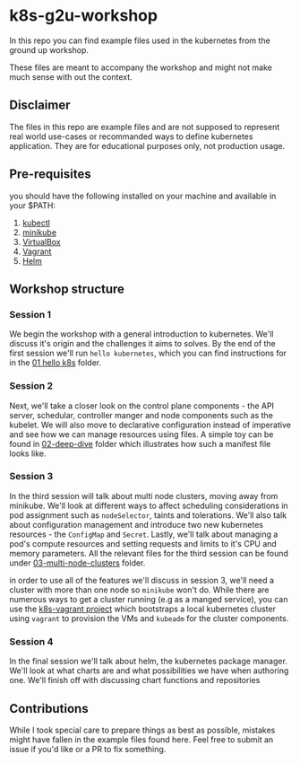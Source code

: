 # k8s-g2u-workshop

In this repo you can find example files used in the kubernetes from the ground up workshop.

These files are meant to accompany the workshop and might not make much sense with out the context.

## Disclaimer

The files in this repo are example files and are not supposed to represent real world use-cases or recommanded ways to define kubernetes application. They are for educational purposes only, not production usage.

## Pre-requisites

you should have the following installed on your machine and available in your $PATH:
1. [kubectl](https://kubernetes.io/docs/tasks/tools/install-kubectl/)
2. [minikube](https://kubernetes.io/docs/tasks/tools/install-minikube/)
3. [VirtualBox](https://www.virtualbox.org/wiki/Downloads)
4. [Vagrant](https://www.vagrantup.com/downloads.html)
5. [Helm](https://github.com/kubernetes/helm/blob/master/docs/install.md)

## Workshop structure

### Session 1
We begin the workshop with a general introduction to kubernetes. We'll discuss it's origin and the challenges it aims to solves. By the end of the first session we'll run `hello kubernetes`, which you can find instructions for in the [01 hello k8s](./01-hello-k8s) folder.

### Session 2
Next, we'll take a closer look on the control plane components - the API server, schedular, controller manger and node components such as the kubelet. We will also move to declarative configuration instead of imperative and see how we can manage resources using files. A simple toy can be found in [02-deep-dive](./02-deep-dive) folder which illustrates how such a manifest file looks like.

### Session 3
In the third session will talk about multi node clusters, moving away from minikube. We'll look at different ways to affect scheduling considerations in pod assignment such as `nodeSelector`, taints and tolerations. We'll also talk about configuration management and introduce two new kubernetes resources - the `ConfigMap` and `Secret`. Lastly, we'll talk about managing a pod's compute resources and setting requests and limits to it's CPU and memory parameters. All the relevant files for the third session can be found under [03-multi-node-clusters](./03-multi-node-clusters) folder.

in order to use all of the features we'll discuss in session 3, we'll need a cluster with more than one node so `minikube` won't do. While there are numerous ways to get a cluster running (e.g as a manged service), you can use the [k8s-vagrant project](https://github.com/HagaiBarel/k8s-vagrant) which bootstraps a local kubernetes cluster using `vagrant` to provision the VMs and `kubeadm` for the cluster components.

### Session 4
In the final session we'll talk about helm, the kubernetes package manager. We'll look at what charts are and what possibilities we have when authoring one. We'll finish off with discussing chart functions and repositories

## Contributions

While I took special care to prepare things as best as possible, mistakes might have fallen in the example files found here. Feel free to submit an issue if you'd like or a PR to fix something.